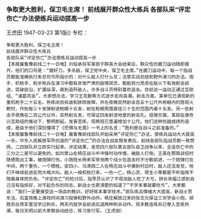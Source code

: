 ### 争取更大胜利，保卫毛主席！  前线展开群众性大练兵  各部队采“评定伤亡”办法使练兵运动提高一步
王虎田
1947-03-23
第1版()
专栏：

    争取更大胜利，保卫毛主席！
    前线展开群众性大练兵
    各部队采“评定伤亡”办法使练兵运动提高一步
    【本报冀鲁豫前线二十一日电】刘伯承将军某部于群英大会结束后，群众性的磨刀运动随即展开。他们的口号是：“磨好刀，多杀敌，保卫党中央，保卫毛主席。”在磨刀运动中，每一个指战员都能准确执行朱总司令所指示的：对什么敌人打什么仗；注意实战总结和野外演习的办法。炮手、机枪手、和步枪兵在演习中都有非常严肃的敌情观念，都能努力思虑在敌火下有效射击前进，突破前沿，扩展纵深，直到追歼敌人，许多战斗员特别喜欢追击。目前这一运动正通过互助组、“诸葛亮会”，大家想办法，学习王克勤等方式逐步走向高潮。射击方面，某单位已涌现新的重机枪手二十五名，熟练闭目拆装和排除故障，并在夜晚突然射击百五十公尺外枪眼内的隐现火靶时，作到每三十发弹射进枪眼十五发，射在枪眼周围直径三十生的范围内者十五发。另一些射击手夜晚在二百公尺以外，突然射五发，可保证四发射进地堡的射击孔。投弹方面，某部在唐奇兴互助组的推动下，黎明即起，发奋苦练，现两班已普遍增加十公尺。他们这种优越成绩的造成，是由于他们深刻懂得了《恐惧与无畏》一书上的名言：“胜利是在战斗之前准备的。”
    【本报冀鲁豫前线二十一日电】冀鲁豫前线部队开始采用“评定伤亡”办法，使练兵运动大大提高一步。华东人民解放军所创造的“评定伤亡”的办法在战友报发表后，前线各部队指战员都一致赞扬，二四部队并立即实行起来。评定结果，发觉四六部队第五部队自卫战争以来，全连伤亡中的三分之二是可以避免的。如刘景山在杨庄战斗中冲锋时动作慢，被敌人打倒。王英在鄄南战役时随便跑出工事，被炮弹打伤。小炮班长杨来军带领两个战士在追击时不分散前进，一个炮弹打在中间，两个重伤，一个牺牲。安四小、马清西二人在杨庄战斗中摸到村边时，敌人还没发觉，他们不继续前进反而大喊大叫，敌人一梭机枪打来，一伤一亡。杨心灵、荷生小等都是不听指挥不隐蔽身体而负伤。“评定伤亡”的检讨后，指导员认识了不观测敌人吃了大亏。排长宋福江感到自己没有指挥好，对不起负伤的同志。新战士也更清楚的知道了“不学本事就要吃亏”。大家都说：“我们一定要接受这一场血的教训，好好练本事学技术。”部队练兵情绪大大提高，新战士贾东法、石富孩晚上游戏时间演习投弹和野外动作。杨庄解放过来的张文元保证三天学会小炮，胡胜凯在蒋军里没学过刺杀，两天内就学会前进后退两种刺杀动作。现多数连练兵已卷入苦练热潮，每日天明以前大家都自动结合，练习急行军。（王虎田）
